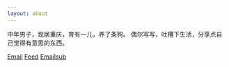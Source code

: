 ```yaml
---
layout: about
---
```





中年男子，现居重庆，育有一儿，养了条狗。
偶尔写写，吐槽下生活，分享点自己觉得有意思的东西。

[Email](mailto:zeroneven@gmail.com) 
[Feed](http://www.zeove.com/feed)
[Emailsub](https://feedburner.google.com/fb/a/mailverify?uri=zeove/feed&amp;loc=zh_CN)
